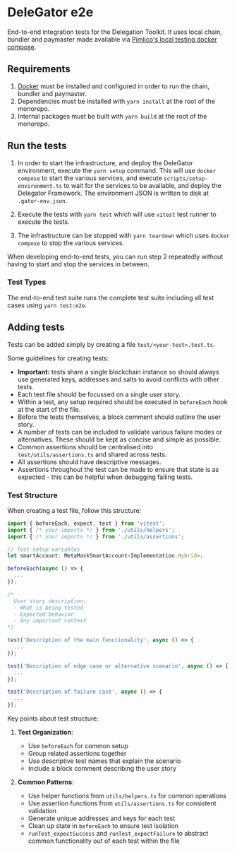 # DeleGator e2e

End-to-end integration tests for the Delegation Toolkit. It uses local chain, bundler and paymaster made available via [Pimlico's local testing docker compose](https://docs.pimlico.io/permissionless/how-to/local-testing).

## Requirements

1. [Docker](https://www.docker.com/) must be installed and configured in order to run the chain, bundler and paymaster.
2. Dependencies must be installed with `yarn install` at the root of the monorepo.
3. Internal packages must be built with `yarn build` at the root of the monorepo.

## Run the tests

1. In order to start the infrastructure, and deploy the DeleGator environment, execute the `yarn setup` command. This will use `docker compose` to start the various services, and execute `scripts/setup-environment.ts` to wait for the services to be available, and deploy the Delegator Framework. The environment JSON is written to disk at `.gator-env.json`.

2. Execute the tests with `yarn test` which will use `vitest` test runner to execute the tests.

3. The infrastructure can be stopped with `yarn teardown` which uses `docker compose` to stop the various services.

When developing end-to-end tests, you can run step 2 repeatedly without having to start and stop the services in between.

### Test Types

The end-to-end test suite runs the complete test suite including all test cases using `yarn test:e2e`.

## Adding tests

Tests can be added simply by creating a file `test/<your-test>.test.ts`.

Some guidelines for creating tests:

- **Important:** tests share a single blockchain instance so should always use generated keys, addresses and salts to avoid conflicts with other tests.
- Each test file should be focussed on a single user story.
- Within a test, any setup required should be executed in `beforeEach` hook at the start of the file.
- Before the tests themselves, a block comment should outline the user story.
- A number of tests can be included to validate various failure modes or alternatives. These should be kept as concise and simple as possible.
- Common assertions should be centralised into `test/utils/assertions.ts` and shared across tests.
- All assertions should have descriptive messages.
- Assertions throughout the test can be made to ensure that state is as expected - this can be helpful when debugging failing tests.

### Test Structure

When creating a test file, follow this structure:

```typescript
import { beforeEach, expect, test } from 'vitest';
import { /* your imports */ } from './utils/helpers';
import { /* your imports */ } from './utils/assertions';

// Test setup variables
let smartAccount: MetaMaskSmartAccount<Implementation.Hybrid>;

beforeEach(async () => {
  ...
});

/*
  User story description:
  - What is being tested
  - Expected behavior
  - Any important context
*/

test('Description of the main functionality', async () => {
  ...
});

test('Description of edge case or alternative scenario', async () => {
  ...
});

test('Description of failure case', async () => {
  ...
});
```

Key points about test structure:

1. **Test Organization**:
   - Use `beforeEach` for common setup
   - Group related assertions together
   - Use descriptive test names that explain the scenario
   - Include a block comment describing the user story

2. **Common Patterns**:
   - Use helper functions from `utils/helpers.ts` for common operations
   - Use assertion functions from `utils/assertions.ts` for consistent validation
   - Generate unique addresses and keys for each test
   - Clean up state in `beforeEach` to ensure test isolation
   - `runTest_expectSuccess` and `runTest_expectFailure` to abstract common functionality out of each test within the file